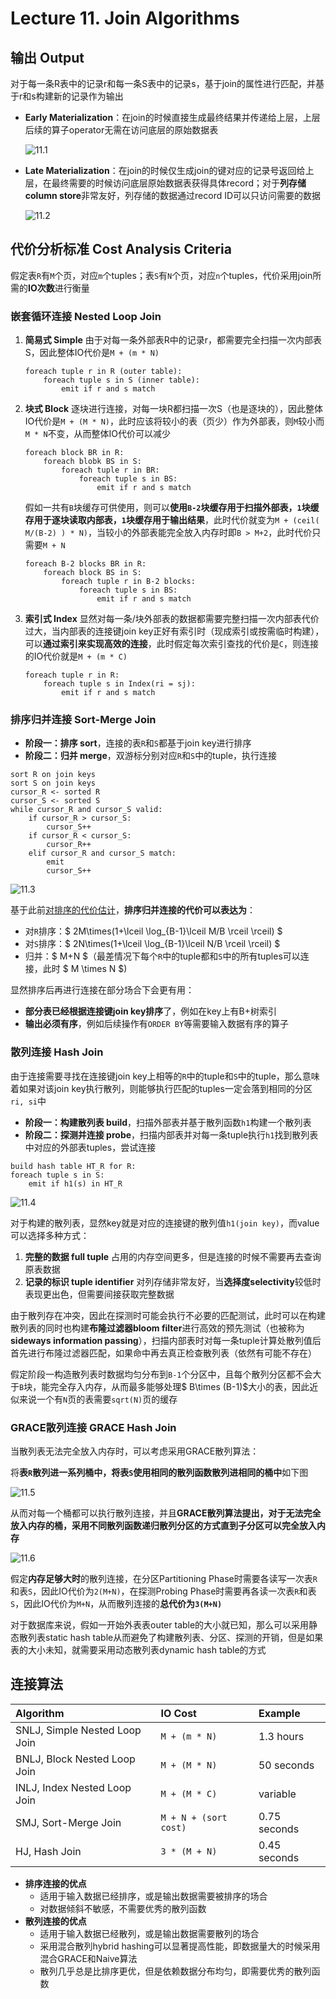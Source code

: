 # Lecture 11. Join Algorithms

## 输出 Output

对于每一条R表中的记录r和每一条S表中的记录s，基于join的属性进行匹配，并基于r和s构建新的记录作为输出

- **Early Materialization**：在join的时候直接生成最终结果并传递给上层，上层后续的算子operator无需在访问底层的原始数据表

  ![11.1](images/11.1.png)

- **Late Materialization**：在join的时候仅生成join的键对应的记录号返回给上层，在最终需要的时候访问底层原始数据表获得具体record；对于**列存储column store**非常友好，列存储的数据通过record ID可以只访问需要的数据

  ![11.2](images/11.2.png)


## 代价分析标准 Cost Analysis Criteria

假定表`R`有`M`个页，对应`m`个tuples；表`S`有`N`个页，对应`n`个tuples，代价采用join所需的**IO次数**进行衡量

### 嵌套循环连接 Nested Loop Join

1. **简易式 Simple**
    由于对每一条外部表R中的记录r，都需要完全扫描一次内部表S，因此整体IO代价是`M + (m * N)`

    ```text
    foreach tuple r in R (outer table):
        foreach tuple s in S (inner table):
            emit if r and s match
    ```

2. **块式 Block**
    逐块进行连接，对每一块R都扫描一次S（也是逐块的），因此整体IO代价是`M + (M * N)`，此时应该将较小的表（页少）作为外部表，则`M`较小而`M * N`不变，从而整体IO代价可以减少

    ```text
    foreach block BR in R:
        foreach blobk BS in S:
            foreach tuple r in BR:
                foreach tuple s in BS:
                    emit if r and s match
    ```

    假如一共有`B`块缓存可供使用，则可以**使用`B-2`块缓存用于扫描外部表，`1`块缓存用于逐块读取内部表，`1`块缓存用于输出结果**，此时代价就变为`M + (ceil( M/(B-2) ) * N)`，当较小的外部表能完全放入内存时即`B > M+2`，此时代价只需要`M + N`

    ```text
    foreach B-2 blocks BR in R:
        foreach block BS in S:
            foreach tuple r in B-2 blocks:
                foreach tuple s in BS:
                    emit if r and s match
    ```

3. **索引式 Index**
    显然对每一条/块外部表的数据都需要完整扫描一次内部表代价过大，当内部表的连接键join key正好有索引时（现成索引或按需临时构建），可以**通过索引来实现高效的连接**，此时假定每次索引查找的代价是`C`，则连接的IO代价就是`M + (m * C)`

    ```text
    foreach tuple r in R:
        foreach tuple s in Index(ri = sj):
            emit if r and s match
    ```

### 排序归并连接 Sort-Merge Join

- **阶段一：排序 sort**，连接的表`R`和`S`都基于join key进行排序
- **阶段二：归并 merge**，双游标分别对应`R`和`S`中的tuple，执行连接

```text
sort R on join keys
sort S on join keys
cursor_R <- sorted R
cursor_S <- sorted S
while cursor_R and cursor_S valid:
    if cursor_R > cursor_S:
        cursor_S++
    if cursor_R < cursor_S:
        cursor_R++
    elif cursor_R and cursor_S match:
        emit
        cursor_S++
```

![11.3](images/11.3.png)

基于此前[对排序的代价估计](10.Sorting_Aggregation.md#多路归并)，**排序归并连接的代价可以表达为**：

- 对`R`排序：$ 2M\times(1+\lceil \log_{B-1}\lceil M/B \rceil \rceil) $
- 对`S`排序：$ 2N\times(1+\lceil \log_{B-1}\lceil N/B \rceil \rceil) $
- 归并：$ M+N $（最差情况下每个`R`中的tuple都和`S`中的所有tuples可以连接，此时 $ M \times N $)

显然排序后再进行连接在部分场合下会更有用：

- **部分表已经根据连接键join key排序**了，例如在key上有B+树索引
- **输出必须有序**，例如后续操作有`ORDER BY`等需要输入数据有序的算子

### 散列连接 Hash Join

由于连接需要寻找在连接键join key上相等的`R`中的tuple和`S`中的tuple，那么意味着如果对该join key执行散列，则能够执行匹配的tuples一定会落到相同的分区`ri, si`中

- **阶段一：构建散列表 build**，扫描外部表并基于散列函数`h1`构建一个散列表
- **阶段二：探测并连接 probe**，扫描内部表并对每一条tuple执行`h1`找到散列表中对应的外部表tuples，尝试连接

```text
build hash table HT_R for R:
foreach tuple s in S:
    emit if h1(s) in HT_R
```

![11.4](images/11.4.png)

对于构建的散列表，显然key就是对应的连接键的散列值`h1(join key)`，而value可以选择多种方式：

1. **完整的数据 full tuple**
   占用的内存空间更多，但是连接的时候不需要再去查询原表数据
2. **记录的标识 tuple identifier**
   对列存储非常友好，当**选择度selectivity**较低时表现更出色，但需要间接获取完整数据

由于散列存在冲突，因此在探测时可能会执行不必要的匹配测试，此时可以在构建散列表的同时也构建**布隆过滤器bloom filter**进行高效的预先测试（也被称为**sideways information passing**），扫描内部表时对每一条tuple计算处散列值后首先进行布隆过滤器匹配，如果命中再去真正检查散列表（依然有可能不存在）

假定阶段一构造散列表时数据均匀分布到`B-1`个分区中，且每个散列分区都不会大于`B`块，能完全存入内存，从而最多能够处理$ B\times (B-1)$大小的表，因此近似来说一个有`N`页的表需要`sqrt(N)`页的缓存

### GRACE散列连接 GRACE Hash Join

当散列表无法完全放入内存时，可以考虑采用GRACE散列算法：

将**表`R`散列进一系列桶中，将表`S`使用相同的散列函数散列进相同的桶中**如下图

![11.5](images/11.5.png)

从而对每一个桶都可以执行散列连接，并且**GRACE散列算法提出，对于无法完全放入内存的桶，采用不同散列函数递归散列分区的方式直到子分区可以完全放入内存**

![11.6](images/11.6.png)

假定**内存足够大时**的散列连接，在分区Partitioning Phase时需要各读写一次表`R`和表`S`，因此IO代价为`2(M+N)`，在探测Probing Phase时需要再各读一次表`R`和表`S`，因此IO代价为`M+N`，从而散列连接的**总代价为`3(M+N)`**

对于数据库来说，假如一开始外表表outer table的大小就已知，那么可以采用静态散列表static hash table从而避免了构建散列表、分区、探测的开销，但是如果表的大小未知，就需要采用动态散列表dynamic hash table的方式

## 连接算法

|Algorithm|IO Cost|Example|
|:-|:-|:-|
|SNLJ, Simple Nested Loop Join| `M + (m * N)`|1.3 hours|
|BNLJ, Block Nested Loop Join| `M + (M * N)`|50 seconds|
|INLJ, Index Nested Loop Join| `M + (M * C)`|variable|
|SMJ, Sort-Merge Join| `M + N + (sort cost)`|0.75 seconds|
|HJ, Hash Join|`3 * (M + N)`|0.45 seconds|

- **排序连接的优点**
  - 适用于输入数据已经排序，或是输出数据需要被排序的场合
  - 对数据倾斜不敏感，不需要优秀的散列函数
- **散列连接的优点**
  - 适用于输入数据已经散列，或是输出数据需要散列的场合
  - 采用混合散列hybrid hashing可以显著提高性能，即数据量大的时候采用混合GRACE和Naive算法
  - 散列几乎总是比排序更优，但是依赖数据分布均匀，即需要优秀的散列函数
